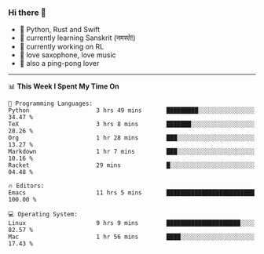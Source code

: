 ### Hi there 👋

- 📙 Python, Rust and Swift
- 🌱 currently learning Sanskrit (नमस्ते!)
- 🔭 currently working on RL
- 🎷 love saxophone, love music
- 🏓 also a ping-pong lover

<!--
**ZiqinGong/ZiqinGong** is a ✨ _special_ ✨ repository because its `README.md` (this file) appears on your GitHub profile.

Here are some ideas to get you started:

- 🔭 I’m currently working on ...
- 🌱 I’m currently learning ...
- 👯 I’m looking to collaborate on ...
- 🤔 I’m looking for help with ...
- 💬 Ask me about ...
- 📫 gongzq0301@sjtu.edu.cn
- 😄 Pronouns: ...
- ⚡ Fun fact: ...
-->

---

<!--START_SECTION:waka-->
📊 **This Week I Spent My Time On** 

```text
💬 Programming Languages: 
Python                   3 hrs 49 mins       █████████░░░░░░░░░░░░░░░░   34.47 % 
TeX                      3 hrs 8 mins        ███████░░░░░░░░░░░░░░░░░░   28.26 % 
Org                      1 hr 28 mins        ███░░░░░░░░░░░░░░░░░░░░░░   13.27 % 
Markdown                 1 hr 7 mins         ███░░░░░░░░░░░░░░░░░░░░░░   10.16 % 
Racket                   29 mins             █░░░░░░░░░░░░░░░░░░░░░░░░   04.48 % 

🔥 Editors: 
Emacs                    11 hrs 5 mins       █████████████████████████   100.00 % 

💻 Operating System: 
Linux                    9 hrs 9 mins        █████████████████████░░░░   82.57 % 
Mac                      1 hr 56 mins        ████░░░░░░░░░░░░░░░░░░░░░   17.43 % 
```


<!--END_SECTION:waka-->
